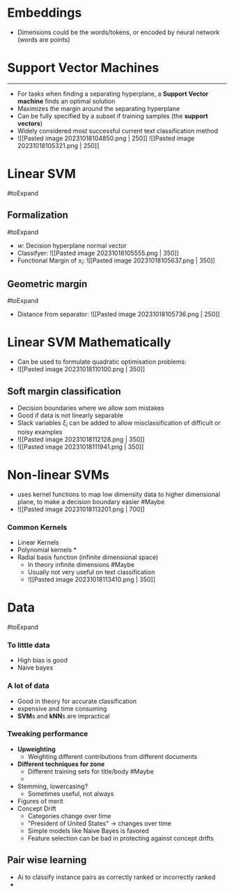 
# Embeddings
* Dimensions could be the words/tokens,  or encoded by neural network (words are points)

# Support Vector Machines
---
* For tasks when finding a separating hyperplane, a **Support Vector machine** finds an optimal solution
* Maximizes the margin around the separating hyperplane
* Can be fully specified by a subset if training samples (the **support vectors**)
* Widely considered most successful current text classification method
* ![[Pasted image 20231018104850.png | 250]] ![[Pasted image 20231018105321.png | 250]]


# Linear SVM
#toExpand 
## Formalization
#toExpand 
* $w$: Decision hyperplane normal vector
* Classifyer: ![[Pasted image 20231018105555.png | 350]]
* Functional Margin of $x_i$: ![[Pasted image 20231018105637.png | 350]]


## Geometric margin
#toExpand 

* Distance from separator: ![[Pasted image 20231018105736.png | 250]]

# Linear SVM Mathematically
* Can be used to formulate quadratic optimisation problems:
* ![[Pasted image 20231018110100.png | 350]]


## Soft margin classification

* Decision boundaries where we allow som mistakes
* Good if data is not linearly separable
* Slack variables $ξ_i$ can be added to allow misclassification of difficult or noisy examples
* ![[Pasted image 20231018112128.png | 350]]
* ![[Pasted image 20231018111941.png | 350]]



# Non-linear SVMs

* uses kernel functions to map low dimensity data to higher dimensional plane, to make a decision boundary easier #Maybe 
* ![[Pasted image 20231018113201.png | 700]]

### Common Kernels
* Linear Kernels
* Polynomial kernels
	* 
* Radial basis function (infinite dimensional space)
	* In theory infinite dimensions #Maybe 
	* Usually not very useful on text classification
	* ![[Pasted image 20231018113410.png | 350]]



# Data
#toExpand 

### To little data
* High bias is good
* Naive bayes

### A lot of data
* Good in theory for accurate classification
* expensive and time consuming
* **SVM**s and **kNN**s are impractical 


### Tweaking performance
* **Upweighting**
	* Weighting different contributions from different documents
* **Different techniques for zone**
	* Different training sets for title/body #Maybe 
	* 
* Stemming, lowercasing?
	* Sometimes useful, not always
* Figures of merit
* Concept Drift
	* Categories change over time
	* "President of United States" -> changes over time
	* Simple models like Naive Bayes is favored
	* Feature selection can be bad in protecting against concept drifts 


## Pair wise learning
* Ai to classify instance pairs as correctly ranked or incorrectly ranked
* 